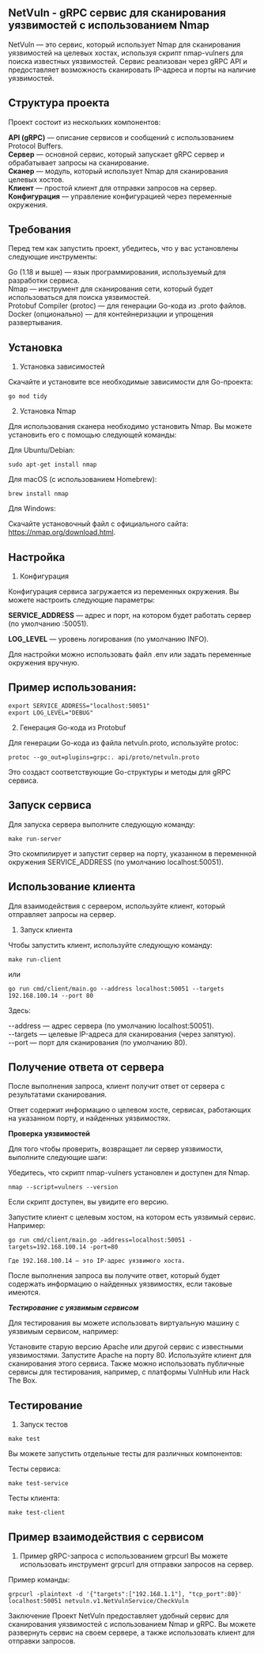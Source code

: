 ## NetVuln - gRPC сервис для сканирования уязвимостей с использованием Nmap

NetVuln — это сервис, который использует Nmap для сканирования уязвимостей на целевых хостах, используя скрипт nmap-vulners для поиска известных уязвимостей. Сервис реализован через gRPC API и предоставляет возможность сканировать IP-адреса и порты на наличие уязвимостей.

## Структура проекта

Проект состоит из нескольких компонентов:

**API (gRPC)** — описание сервисов и сообщений с использованием Protocol Buffers.       
**Сервер** — основной сервис, который запускает gRPC сервер и обрабатывает запросы на сканирование.     
**Сканер** — модуль, который использует Nmap для сканирования целевых хостов.       
**Клиент** — простой клиент для отправки запросов на сервер.        
**Конфигурация** — управление конфигурацией через переменные окружения.         

## Требования

Перед тем как запустить проект, убедитесь, что у вас установлены следующие инструменты:

Go (1.18 и выше) — язык программирования, используемый для разработки сервиса.          
Nmap — инструмент для сканирования сети, который будет использоваться для поиска уязвимостей.           
Protobuf Compiler (protoc) — для генерации Go-кода из .proto файлов.        
Docker (опционально) — для контейнеризации и упрощения развертывания.

## Установка       

1. Установка зависимостей

Скачайте и установите все необходимые зависимости для Go-проекта:

```
go mod tidy
```

2. Установка Nmap

Для использования сканера необходимо установить Nmap. Вы можете установить его с помощью следующей команды:

Для Ubuntu/Debian:

```
sudo apt-get install nmap
```
Для macOS (с использованием Homebrew):
```
brew install nmap
```
Для Windows:

Скачайте установочный файл с официального сайта: https://nmap.org/download.html.

## Настройка

1. Конфигурация

Конфигурация сервиса загружается из переменных окружения. Вы можете настроить следующие параметры:

**SERVICE_ADDRESS** — адрес и порт, на котором будет работать сервер (по умолчанию :50051).

**LOG_LEVEL** — уровень логирования (по умолчанию INFO).

Для настройки можно использовать файл .env или задать переменные окружения вручную.

## Пример использования:
```
export SERVICE_ADDRESS="localhost:50051"
export LOG_LEVEL="DEBUG"
```

2. Генерация Go-кода из Protobuf

Для генерации Go-кода из файла netvuln.proto, используйте protoc:

```
protoc --go_out=plugins=grpc:. api/proto/netvuln.proto
```
Это создаст соответствующие Go-структуры и методы для gRPC сервиса.

## Запуск сервиса

Для запуска сервера выполните следующую команду:
```
make run-server
```

Это скомпилирует и запустит сервер на порту, указанном в переменной окружения SERVICE_ADDRESS (по умолчанию localhost:50051).

## Использование клиента

Для взаимодействия с сервером, используйте клиент, который отправляет запросы на сервер.

1. Запуск клиента

Чтобы запустить клиент, используйте следующую команду:

```
make run-client
```
или

```
go run cmd/client/main.go --address localhost:50051 --targets 192.168.100.14 --port 80
```

Здесь:

--address — адрес сервера (по умолчанию localhost:50051).       
--targets — целевые IP-адреса для сканирования (через запятую).     
--port — порт для сканирования (по умолчанию 80).       

## Получение ответа от сервера

После выполнения запроса, клиент получит ответ от сервера с результатами сканирования. 

Ответ содержит информацию о целевом хосте, сервисах, работающих на указанном порту, и найденных уязвимостях.


**Проверка уязвимостей**

Для того чтобы проверить, возвращает ли сервер уязвимости, выполните следующие шаги:

Убедитесь, что скрипт nmap-vulners установлен и доступен для Nmap.
```
nmap --script=vulners --version
```

Если скрипт доступен, вы увидите его версию.

Запустите клиент с целевым хостом, на котором есть уязвимый сервис. Например:
```
go run cmd/client/main.go -address=localhost:50051 -targets=192.168.100.14 -port=80

Где 192.168.100.14 — это IP-адрес уязвимого хоста.
```

После выполнения запроса вы получите ответ, который будет содержать информацию о найденных уязвимостях, если таковые имеются.

***Тестирование с уязвимым сервисом*** 

Для тестирования вы можете использовать виртуальную машину с уязвимым сервисом, например:

Установите старую версию Apache или другой сервис с известными уязвимостями.
Запустите Apache на порту 80.
Используйте клиент для сканирования этого сервиса.
Также можно использовать публичные сервисы для тестирования, например, с платформы VulnHub или Hack The Box.

## Тестирование

1. Запуск тестов

```
make test
```

Вы можете запустить отдельные тесты для различных компонентов:

Тесты сервиса:
```
make test-service
```
Тесты клиента:
```
make test-client
```

## Пример взаимодействия с сервисом
1. Пример gRPC-запроса с использованием grpcurl
Вы можете использовать инструмент grpcurl для отправки запросов на сервер. 

Пример команды:
```
grpcurl -plaintext -d '{"targets":["192.168.1.1"], "tcp_port":80}' localhost:50051 netvuln.v1.NetVulnService/CheckVuln
```

Заключение
Проект NetVuln предоставляет удобный сервис для сканирования уязвимостей с использованием Nmap и gRPC. Вы можете развернуть сервис на своем сервере, а также использовать клиент для отправки запросов.